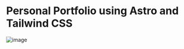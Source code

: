 # Personal Portfolio using Astro and Tailwind CSS

![image](https://github.com/MauMontenegro/portfolio.dev/assets/60759940/3fb1e02e-6949-41a7-8be3-23a1ea581a0a)
